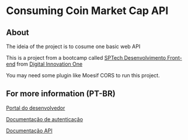 # Consuming Coin Market Cap API

## About

The ideia of the project is to cosume one basic web API

This is a project from a bootcamp called [SPTech Desenvolvimento Front-end](https://web.digitalinnovation.one/track/sp-tech-desenvolvimento-front-end) from [Digital Innovation One](https://web.digitalinnovation.one/)

You may need some plugin like Moesif CORS to run this project.

## For more information (PT-BR)

[Portal do desenvolvedor](https://pro.coinmarketcap.com/account)

[Documentação de autenticação](https://coinmarketcap.com/api/documentation/v1/#section/Authentication)

[Documentação API](https://coinmarketcap.com/api/documentation/v1/#)
